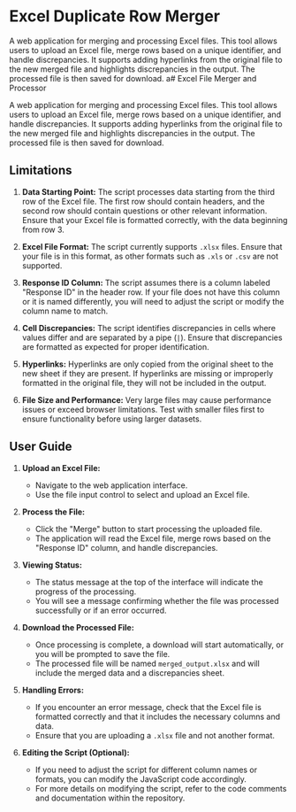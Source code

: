 # Excel Duplicate Row Merger
A web application for merging and processing Excel files. This tool allows users to upload an Excel file, merge rows based on a unique identifier, and handle discrepancies. It supports adding hyperlinks from the original file to the new merged file and highlights discrepancies in the output. The processed file is then saved for download.
a# Excel File Merger and Processor

A web application for merging and processing Excel files. This tool allows users to upload an Excel file, merge rows based on a unique identifier, and handle discrepancies. It supports adding hyperlinks from the original file to the new merged file and highlights discrepancies in the output. The processed file is then saved for download.

## Limitations

1. **Data Starting Point:** The script processes data starting from the third row of the Excel file. The first row should contain headers, and the second row should contain questions or other relevant information. Ensure that your Excel file is formatted correctly, with the data beginning from row 3.

2. **Excel File Format:** The script currently supports `.xlsx` files. Ensure that your file is in this format, as other formats such as `.xls` or `.csv` are not supported.

3. **Response ID Column:** The script assumes there is a column labeled "Response ID" in the header row. If your file does not have this column or it is named differently, you will need to adjust the script or modify the column name to match.

4. **Cell Discrepancies:** The script identifies discrepancies in cells where values differ and are separated by a pipe (`|`). Ensure that discrepancies are formatted as expected for proper identification.

5. **Hyperlinks:** Hyperlinks are only copied from the original sheet to the new sheet if they are present. If hyperlinks are missing or improperly formatted in the original file, they will not be included in the output.

6. **File Size and Performance:** Very large files may cause performance issues or exceed browser limitations. Test with smaller files first to ensure functionality before using larger datasets.

## User Guide

1. **Upload an Excel File:**
   - Navigate to the web application interface.
   - Use the file input control to select and upload an Excel file.

2. **Process the File:**
   - Click the "Merge" button to start processing the uploaded file.
   - The application will read the Excel file, merge rows based on the "Response ID" column, and handle discrepancies.

3. **Viewing Status:**
   - The status message at the top of the interface will indicate the progress of the processing.
   - You will see a message confirming whether the file was processed successfully or if an error occurred.

4. **Download the Processed File:**
   - Once processing is complete, a download will start automatically, or you will be prompted to save the file.
   - The processed file will be named `merged_output.xlsx` and will include the merged data and a discrepancies sheet.

5. **Handling Errors:**
   - If you encounter an error message, check that the Excel file is formatted correctly and that it includes the necessary columns and data.
   - Ensure that you are uploading a `.xlsx` file and not another format.

6. **Editing the Script (Optional):**
   - If you need to adjust the script for different column names or formats, you can modify the JavaScript code accordingly.
   - For more details on modifying the script, refer to the code comments and documentation within the repository.
